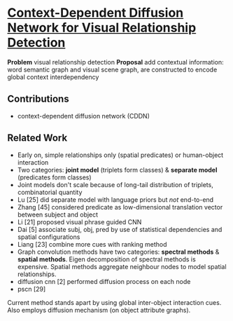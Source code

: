 # [Context-Dependent Diffusion Network for Visual Relationship Detection](https://arxiv.org/abs/1809.06213)

**Problem** visual relationship detection
**Proposal** add contextual information: word semantic graph and visual scene graph, are constructed to encode global context interdependency

## Contributions
- context-dependent diffusion network (CDDN)
## Related Work
- Early on, simple relationships only (spatial predicates) or human-object interaction
- Two categories: **joint model** (triplets form classes) & **separate model** (predicates form classes)
- Joint models don't scale because of long-tail distribution of triplets, combinatorial quantity
- Lu [25] did separate model with language priors but *not* end-to-end
- Zhang [45] considered predicate as low-dimensional translation vector between subject and object
- Li [21] proposed visual phrase guided CNN
- Dai [5] associate subj, obj, pred by use of statistical dependencies and spatial configurations
- Liang [23] combine more cues with ranking method
- Graph convolution methods have two categories: **spectral methods** & **spatial methods**. Eigen decomposition of spectral methods is expensive. Spatial methods aggregate neighbour nodes to model spatial relationships.
- diffusion cnn [2] performed diffusion process on each node
- pscn [29] 

Current method stands apart by using global inter-object interaction cues. Also employs diffusion mechanism (on object attribute graphs).
<!--stackedit_data:
eyJoaXN0b3J5IjpbLTMzNjAxNDk4NywxMjU2OTU2MTk0LC0xND
kzMDg3NjA5XX0=
-->